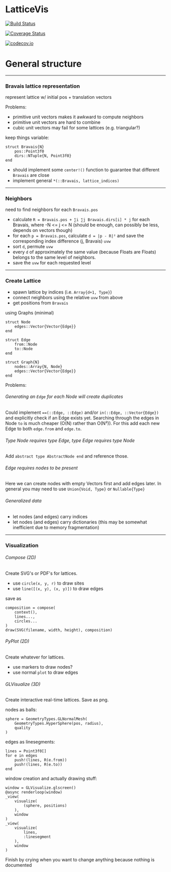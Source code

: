 # LatticeVis

[![Build Status](https://travis-ci.org/ffreyer/LatticeVis.jl.svg?branch=master)](https://travis-ci.org/ffreyer/LatticeVis.jl)

[![Coverage Status](https://coveralls.io/repos/ffreyer/LatticeVis.jl/badge.svg?branch=master&service=github)](https://coveralls.io/github/ffreyer/LatticeVis.jl?branch=master)

[![codecov.io](http://codecov.io/github/ffreyer/LatticeVis.jl/coverage.svg?branch=master)](http://codecov.io/github/ffreyer/LatticeVis.jl?branch=master)


# General structure


---

### Bravais lattice representation

represent lattice w/ initial pos + translation vectors

Problems:
- primitive unit vectors makes it awkward to compute neighbors
- primitive unit vectors are hard to combine
- cubic unit vectors may fail for some lattices (e.g. triangular?)

keep things variable:

    struct Bravais{N}
        pos::Point3f0
        dirs::NTuple{N, Point3f0}
    end

- should implement some `center!()` function to guarantee that different `Bravais` are close
- implement general `*(::Bravais, lattice_indices)`


---

### Neighbors

need to find neighbors for each `Bravais.pos`

- calculate `R = Bravais.pos + ∑i ∑j Bravais.dirs[i] * j` for each Bravais, where -N <= j <= N (should be enough, can possibly be less, depends on vectors though)
- for each `p = Bravais.pos`, calculate `d = |p - R|²` and save the corresponding index difference (j, Bravais) `uvw`
- sort `d`, permute `uvw`
- every `d` of approximately the same value (because Floats are Floats) belongs to the same level of neighbors.
- save the `uvw` for each requested level


---

### Create Lattice

- spawn lattice by indices (i.e. `Array{d+1, Type}`)
- connect neighbors using the relative `uvw` from above
- get positions from `Bravais`

using Graphs (minimal)

    struct Node
        edges::Vector{Vector{Edge}}
    end

    struct Edge
        from::Node
        to::Node
    end

    struct Graph{N}
        nodes::Array{N, Node}
        edges::Vector{Vector{Edge}}
    end

Problems:

###### Generating an `Edge` for each Node will create duplicates

Could implement `==(::Edge, ::Edge)` and/or `in(::Edge, ::Vector{Edge})` and explicitly check if an Edge exists yet. Searching through the edges in Node `to` is much cheaper (O(N) rather than O(N²)). For this add each new Edge to both `edge.from` and `edge.to`.

###### Type Node requires type Edge, type Edge requires type Node

Add `abstract type AbstractNode end` and reference those.

###### Edge requires nodes to be present

Here we can create nodes with empty Vectors first and add edges later. In general you may need to use `Union{Void, Type}` or `Nullable{Type}`

###### Generalized data

- let nodes (and edges) carry indices
- let nodes (and edges) carry dictionaries (this may be somewhat inefficient due to memory fragmentation)


---

### Visualization

###### Compose (2D)

Create SVG's or PDF's for lattices.
- use `circle(x, y, r)` to draw sites
- use `line([(x, y), (x, y)])` to draw edges

save as

    composition = compose(
        context(),
        lines...,
        circles...
    )
    draw(SVG(filename, width, height), composition)


###### PyPlot (2D)

Create whatever for lattices.
- use markers to draw nodes?
- use normal `plot` to draw edges

###### GLVisualize (3D)

Create interactive real-time lattices. Save as png.

nodes as balls:

    sphere = GeometryTypes.GLNormalMesh(
        GeometryTypes.HyperSphere(pos, radius),
        quality
    )

edges as linesegments:

    lines = Point3f0[]
    for e in edges
        push!(lines, R(e.from))
        push!(lines, R(e.to))
    end

window creation and actually drawing stuff:

    window = GLVisualize.glscreen()
    @async renderloop(window)
    _view(
        visualize(
            (sphere, positions)
        ),
        window
    )
    _view(
        visualize(
            lines,
            :linesegment
        ),
        window
    )

Finish by crying when you want to change anything because nothing is documented
